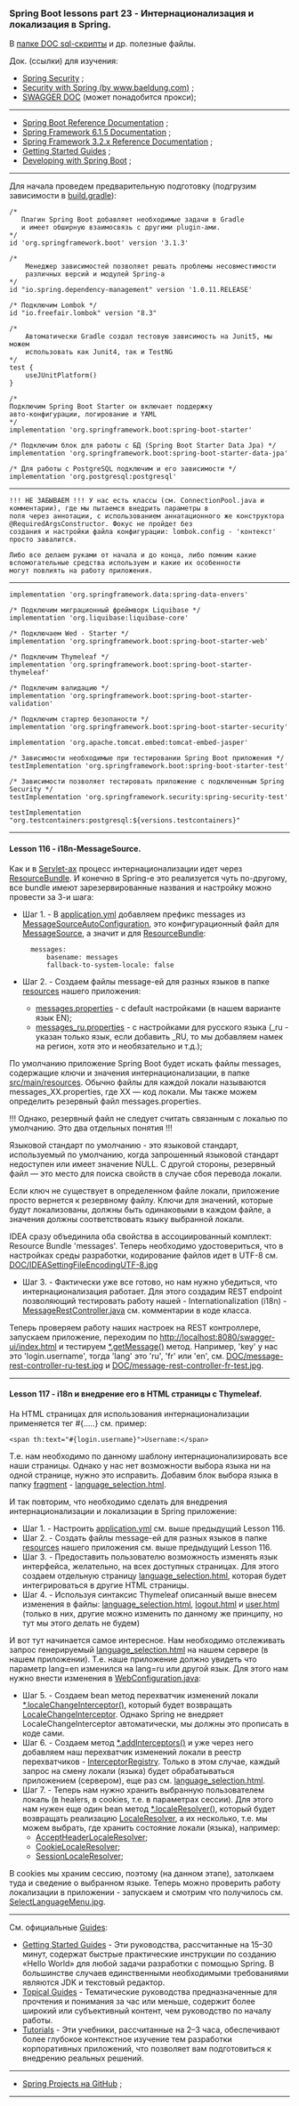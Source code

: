### Spring Boot lessons part 23 - Интернационализация и локализация в Spring.

В [папке DOC sql-скрипты](https://github.com/JcoderPaul/Spring_Framework_Lessons/tree/master/Spring_part_23/DOC) и др. полезные файлы.

Док. (ссылки) для изучения:
- [Spring Security](https://docs.spring.io/spring-security/reference/index.html) ;
- [Security with Spring (by www.baeldung.com)](https://www.baeldung.com/security-spring) ;
- [SWAGGER DOC](https://swagger.io/solutions/api-documentation/) (может понадобится прокси);
________________________________________________________________________________________________________________________
- [Spring Boot Reference Documentation](https://docs.spring.io/spring-boot/docs/current/reference/htmlsingle/) ;
- [Spring Framework 6.1.5 Documentation](https://spring.io/projects/spring-framework) ;
- [Spring Framework 3.2.x Reference Documentation](https://docs.spring.io/spring-framework/docs/3.2.x/spring-framework-reference/html/index.html) ;
- [Getting Started Guides](https://spring.io/guides) ;
- [Developing with Spring Boot](https://docs.spring.io/spring-boot/docs/current/reference/html/using.html) ;

________________________________________________________________________________________________________________________

Для начала проведем предварительную подготовку (подгрузим зависимости в [build.gradle](https://github.com/JcoderPaul/Spring_Framework_Lessons/blob/master/Spring_part_23/build.gradle)):

    /* 
       Плагин Spring Boot добавляет необходимые задачи в Gradle 
       и имеет обширную взаимосвязь с другими plugin-ами.
    */
    id 'org.springframework.boot' version '3.1.3'

    /* 
        Менеджер зависимостей позволяет решать проблемы несовместимости 
        различных версий и модулей Spring-а
    */
    id "io.spring.dependency-management" version '1.0.11.RELEASE'

    /* Подключим Lombok */
    id "io.freefair.lombok" version "8.3"

    /* 
        Автоматически Gradle создал тестовую зависимость на Junit5, мы можем 
        использовать как Junit4, так и TestNG
    */
    test {
        useJUnitPlatform()
    }

    /*
    Подключим Spring Boot Starter он включает поддержку
    авто-конфигурации, логирование и YAML
    */
    implementation 'org.springframework.boot:spring-boot-starter'

    /* Подключим блок для работы с БД (Spring Boot Starter Data Jpa) */
    implementation 'org.springframework.boot:spring-boot-starter-data-jpa'

    /* Для работы с PostgreSQL подключим и его зависимости */
    implementation 'org.postgresql:postgresql'

---------------------------------------------------------------------------------------------------------------

    !!! НЕ ЗАБЫВАЕМ !!! У нас есть классы (см. ConnectionPool.java и комментарии), где мы пытаемся внедрить параметры в 
    поля через аннотации, с использованием аннатационного же конструктора @RequiredArgsConstructor. Фокус не пройдет без 
    создания и настройки файла конфигурации: lombok.config - 'контекст' просто завалится. 

    Либо все делаем руками от начала и до конца, либо помним какие вспомогательные средства используем и какие их особенности
    могут повлиять на работу приложения.

---------------------------------------------------------------------------------------------------------------

    implementation 'org.springframework.data:spring-data-envers'

    /* Подключим миграционный фреймворк Liquibase */
    implementation 'org.liquibase:liquibase-core'

    /* Подключаем Wed - Starter */
    implementation 'org.springframework.boot:spring-boot-starter-web'

    /* Подключим Thymeleaf */
    implementation 'org.springframework.boot:spring-boot-starter-thymeleaf'
    
    /* Подключим валидацию */
    implementation 'org.springframework.boot:spring-boot-starter-validation'
    
    /* Подключим стартер безопаности */
    implementation 'org.springframework.boot:spring-boot-starter-security'

    implementation 'org.apache.tomcat.embed:tomcat-embed-jasper'

    /* Зависимости необходимые при тестировании Spring Boot приложения */
    testImplementation 'org.springframework.boot:spring-boot-starter-test'

    /* Зависимости позволяет тестировать приложение с подключенным Spring Security */
    testImplementation 'org.springframework.security:spring-security-test'

    testImplementation "org.testcontainers:postgresql:${versions.testcontainers}"

________________________________________________________________________________________________________________________
#### Lesson 116 - i18n-MessageSource.

Как и в [Servlet-ах](https://github.com/JcoderPaul/HTTP_Servlets_Java_EE/tree/master/MVCPracticeAdvanced) процесс 
интернационализации идет через [ResourceBundle](https://docs.oracle.com/javase/8/docs/api/java/util/ResourceBundle.html).
И конечно в Spring-e это реализуется чуть по-другому, все bundle имеют зарезервированные названия и настройку можно 
провести за 3-и шага:

- Шаг 1. - В [application.yml](https://github.com/JcoderPaul/Spring_Framework_Lessons/blob/master/Spring_part_23/src/main/resources/application.yml) добавляем префикс messages из [MessageSourceAutoConfiguration](https://docs.spring.io/spring-boot/docs/current/api/org/springframework/boot/autoconfigure/context/MessageSourceAutoConfiguration.html), это
конфигурационный файл для [MessageSource](https://docs.spring.io/spring-framework/docs/6.1.5/javadoc-api/org/springframework/context/MessageSource.html), а значит и для
[ResourceBundle](https://docs.oracle.com/en/java/javase/17/docs/api/java.base/java/util/ResourceBundle.html):

        messages:
            basename: messages
            fallback-to-system-locale: false

- Шаг 2. - Создаем файлы message-ей для разных языков в папке [resources](https://github.com/JcoderPaul/Spring_Framework_Lessons/tree/master/Spring_part_23/src/main/resources) нашего приложения:
  - [messages.properties](https://github.com/JcoderPaul/Spring_Framework_Lessons/blob/master/Spring_part_23/src/main/resources/messages.properties) - с default настройками (в нашем варианте язык EN);
  - [messages_ru.properties](https://github.com/JcoderPaul/Spring_Framework_Lessons/blob/master/Spring_part_23/src/main/resources/messages_ru.properties) - с настройками для русского языка (_ru - указан только язык, если добавить _RU, то мы 
добавляем намек на регион, хотя это и необязательно и т.д.);

По умолчанию приложение Spring Boot будет искать файлы messages, содержащие ключи и значения интернационализации, в папке 
[src/main/resources](https://github.com/JcoderPaul/Spring_Framework_Lessons/tree/master/Spring_part_23/src/main/resources). Обычно файлы для каждой локали называются messages_XX.properties, где XX — код локали. Мы также можем 
определить резервный файл messages.properties.

!!! Однако, резервный файл не следует считать связанным с локалью по умолчанию. Это два отдельных понятия !!!

Языковой стандарт по умолчанию - это языковой стандарт, используемый по умолчанию, когда запрошенный языковой стандарт 
недоступен или имеет значение NULL. С другой стороны, резервный файл — это место для поиска свойств в случае сбоя 
перевода локали.

Если ключ не существует в определенном файле локали, приложение просто вернется к резервному файлу. Ключи для значений, 
которые будут локализованы, должны быть одинаковыми в каждом файле, а значения должны соответствовать языку выбранной 
локали.

IDEA сразу объединила оба свойства в ассоциированный комплект: Resource Bundle 'messages'. Теперь необходимо удостовериться,
что в настройках среды разработки, кодирование файлов идет в UTF-8 см. [DOC/IDEASettingFileEncodingUTF-8.jpg](https://github.com/JcoderPaul/Spring_Framework_Lessons/blob/master/Spring_part_23/DOC/IDEASettingFileEncodingUTF-8.jpg)

- Шаг 3. - Фактически уже все готово, но нам нужно убедиться, что интернационализация работает. Для этого создадим REST
endpoint позволяющий тестировать работу нашей - Internationalization (i18n) - [MessageRestController.java](https://github.com/JcoderPaul/Spring_Framework_Lessons/blob/master/Spring_part_23/src/main/java/spring/oldboy/http/rest/MessageRestController.java) см. комментарии
в коде класса.

Теперь проверяем работу наших настроек на REST контроллере, запускаем приложение, переходим по [http://localhost:8080/swagger-ui/index.html](http://localhost:8080/swagger-ui/index.html)
и тестируем [*.getMessage()](https://github.com/JcoderPaul/Spring_Framework_Lessons/blob/master/Spring_part_23/src/main/java/spring/oldboy/http/rest/MessageRestController.java#L34) метод. Например, 'key' у нас это 'login.username', тогда 'lang' это 'ru', 'fr' или 'en', см.
[DOC/message-rest-controller-ru-test.jpg](https://github.com/JcoderPaul/Spring_Framework_Lessons/blob/master/Spring_part_23/DOC/message-rest-controller-ru-test.jpg) и [DOC/message-rest-controller-fr-test.jpg](https://github.com/JcoderPaul/Spring_Framework_Lessons/blob/master/Spring_part_23/DOC/message-rest-controller-fr-test.jpg).

________________________________________________________________________________________________________________________
#### Lesson 117 - i18n и внедрение его в HTML страницы с Thymeleaf.

На HTML страницах для использования интернационализации применяется тег #{.....} см. пример:

    <span th:text="#{login.username}">Username:</span>

Т.е. нам необходимо по данному шаблону интернационализировать все наши страницы. Однако у нас нет возможности выбора 
языка ни на одной странице, нужно это исправить. Добавим блок выбора языка в папку [fragment](https://github.com/JcoderPaul/Spring_Framework_Lessons/tree/master/Spring_part_23/src/main/resources/templates/fragments) - [language_selection.html](https://github.com/JcoderPaul/Spring_Framework_Lessons/blob/master/Spring_part_23/src/main/resources/templates/fragments/language_selection.html).

И так повторим, что необходимо сделать для внедрения интернационализации и локализации в Spring приложение:
- Шаг 1. - Настроить [application.yml](https://github.com/JcoderPaul/Spring_Framework_Lessons/blob/master/Spring_part_23/src/main/resources/application.yml) см. выше предыдущий Lesson 116.
- Шаг 2. - Создать файлы message-ей для разных языков в папке [resources](https://github.com/JcoderPaul/Spring_Framework_Lessons/tree/master/Spring_part_23/src/main/resources) нашего приложения см. выше предыдущий Lesson 116.
- Шаг 3. - Предоставить пользователю возможность изменять язык интерфейса, желательно, на всех доступных страницах. Для 
этого создаем отдельную страницу [language_selection.html](https://github.com/JcoderPaul/Spring_Framework_Lessons/blob/master/Spring_part_23/src/main/resources/templates/fragments/language_selection.html), которая будет интегрироваться в другие HTML страницы. 
- Шаг 4. - Используя синтаксис Thymeleaf описанный выше внесем изменения в файлы: [language_selection.html](https://github.com/JcoderPaul/Spring_Framework_Lessons/blob/master/Spring_part_23/src/main/resources/templates/fragments/language_selection.html), [logout.html](https://github.com/JcoderPaul/Spring_Framework_Lessons/blob/master/Spring_part_23/src/main/resources/templates/fragments/logout.html) и
[user.html](https://github.com/JcoderPaul/Spring_Framework_Lessons/blob/master/Spring_part_23/src/main/resources/templates/user/user.html) (только в них, другие можно изменить по данному же принципу, но тут мы этого делать не будем)

И вот тут начинается самое интересное. Нам необходимо отслеживать запрос генерируемый [language_selection.html](https://github.com/JcoderPaul/Spring_Framework_Lessons/blob/master/Spring_part_23/src/main/resources/templates/fragments/language_selection.html) на нашем
сервере (в нашем приложении). Т.е. наше приложение должно увидеть что параметр lang=en изменился на lang=ru или другой 
язык. Для этого нам нужно внести изменения в [WebConfiguration.java](https://github.com/JcoderPaul/Spring_Framework_Lessons/blob/master/Spring_part_23/src/main/java/spring/oldboy/config/WebConfiguration.java):

- Шаг 5. - Создаем bean метод перехватчик изменений локали [*.localeChangeInterceptor()](https://github.com/JcoderPaul/Spring_Framework_Lessons/blob/master/Spring_part_23/src/main/java/spring/oldboy/config/WebConfiguration.java#L73), который будет возвращать [LocaleChangeInterceptor](https://docs.spring.io/spring-framework/docs/current/javadoc-api/org/springframework/web/servlet/i18n/LocaleChangeInterceptor.html).
Однако Spring не внедряет LocaleChangeInterceptor автоматически, мы должны это прописать в коде сами.
- Шаг 6. - Создаем метод [*.addInterceptors()](https://github.com/JcoderPaul/Spring_Framework_Lessons/blob/master/Spring_part_23/src/main/java/spring/oldboy/config/WebConfiguration.java#L57) и уже через него добавляем наш перехватчик изменений локали в реестр 
перехватчиков - [InterceptorRegistry](https://docs.spring.io/spring-framework/docs/current/javadoc-api/org/springframework/web/servlet/config/annotation/InterceptorRegistry.html).
Только в этом случае, каждый запрос на смену локали (языка) будет обрабатываться приложением (сервером), еще раз см. [language_selection.html](https://github.com/JcoderPaul/Spring_Framework_Lessons/blob/master/Spring_part_23/src/main/resources/templates/fragments/language_selection.html).
- Шаг 7. - Теперь нам нужно хранить выбранную пользователем локаль (в healers, в cookies, т.е. в параметрах сессии). Для 
этого нам нужен еще один bean метод [*.localeResolver()](https://github.com/JcoderPaul/Spring_Framework_Lessons/blob/master/Spring_part_23/src/main/java/spring/oldboy/config/WebConfiguration.java#L63), который будет возвращать реализацию [LocaleResolver](https://docs.spring.io/spring-framework/docs/current/javadoc-api/org/springframework/web/servlet/LocaleResolver.html), а их несколько, т.е. мы
можем выбрать, где хранить состояние локали (языка), например:
  - [AcceptHeaderLocaleResolver](https://docs.spring.io/spring-framework/docs/current/javadoc-api/org/springframework/web/servlet/i18n/AcceptHeaderLocaleResolver.html);
  - [CookieLocaleResolver](https://docs.spring.io/spring-framework/docs/current/javadoc-api/org/springframework/web/servlet/i18n/CookieLocaleResolver.html);
  - [SessionLocaleResolver](https://docs.spring.io/spring-framework/docs/current/javadoc-api/org/springframework/web/servlet/i18n/SessionLocaleResolver.html);

В cookies мы храним сессию, поэтому (на данном этапе), затолкаем туда и сведение о выбранном языке. Теперь можно проверить 
работу локализации в приложении - запускаем и смотрим что получилось см. [SelectLanguageMenu.jpg](https://github.com/JcoderPaul/Spring_Framework_Lessons/blob/master/Spring_part_23/DOC/SelectLanguageMenu.jpg).

________________________________________________________________________________________________________________________
См. официальные [Guides](https://spring.io/guides):
- [Getting Started Guides](https://spring.io/guides) - Эти руководства, рассчитанные на 15–30 минут, содержат быстрые
  практические инструкции по созданию «Hello World» для любой задачи разработки с помощью Spring. В большинстве случаев
  единственными необходимыми требованиями являются JDK и текстовый редактор.
- [Topical Guides](https://spring.io/guides#topicals) - Тематические руководства предназначенные для прочтения и
  понимания за час или меньше, содержит более широкий или субъективный контент, чем руководство по началу работы.
- [Tutorials](https://spring.io/guides#tutorials) - Эти учебники, рассчитанные на 2–3 часа, обеспечивают более глубокое
  контекстное изучение тем разработки корпоративных приложений, что позволяет вам подготовиться к внедрению реальных
  решений.
________________________________________________________________________________________________________________________
- [Spring Projects на GitHub](https://github.com/spring-projects) ;
________________________________________________________________________________________________________________________